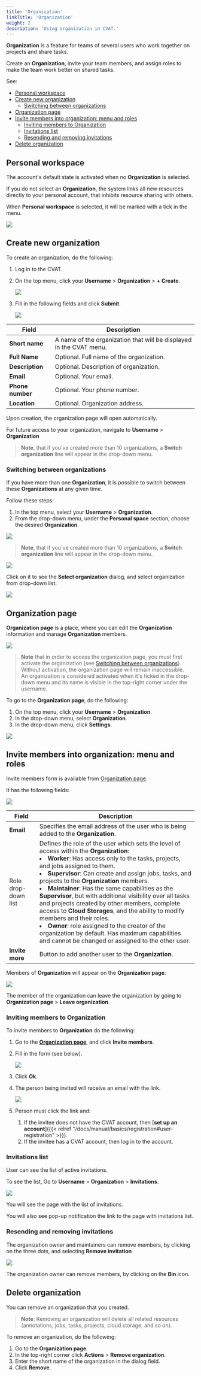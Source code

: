 ```yaml
---
title: 'Organization'
linkTitle: 'Organization'
weight: 2
description: 'Using organization in CVAT.'
---
```


**Organization** is a feature for teams of several users
who work together on projects and share tasks.

Create an **Organization**, invite your team members, and assign
roles to make the team work better on shared tasks.

See:

- [Personal workspace](#personal-workspace)
- [Create new organization](#create-new-organization)
  - [Switching between organizations](#switching-between-organizations)
- [Organization page](#organization-page)
- [Invite members into organization: menu and roles](#invite-members-into-organization-menu-and-roles)
  - [Inviting members to Organization](#inviting-members-to-organization)
  - [Invitations list](#invitations-list)
  - [Resending and removing invitations](#resending-and-removing-invitations)
- [Delete organization](#delete-organization)

## Personal workspace

The account's default state is activated when no **Organization** is selected.

If you do not select an **Organization**, the system links all new resources directly
to your personal account, that inhibits resource sharing with others.

When **Personal workspace** is selected, it will be marked with a tick in the menu.

![](/images/personal_account.jpg)

## Create new organization

To create an organization, do the following:

1. Log in to the CVAT.
2. On the top menu, click your **Username** > **Organization** > **+ Create**.

   ![](/images/image233.jpg)

3. Fill in the following fields and click **Submit**.

   ![](/images/image234.jpg)

<!--lint disable maximum-line-length-->

| Field            | Description                                                         |
| ---------------- | ------------------------------------------------------------------- |
| **Short name**   | A name of the organization that will be displayed in the CVAT menu. |
| **Full Name**    | Optional. Full name of the organization.                            |
| **Description**  | Optional. Description of organization.                              |
| **Email**        | Optional. Your email.                                               |
| **Phone number** | Optional. Your phone number.                                        |
| **Location**     | Optional. Organization address.                                     |

<!--lint enable maximum-line-length-->

Upon creation, the organization page will open automatically.

For future access to your organization,
navigate to **Username** > **Organization**

> **Note**, that if you've created more than 10 organizations,
> a **Switch organization** line will appear in the drop-down menu.

### Switching between organizations

If you have more than one **Organization**,
it is possible to switch between these **Organizations** at any given time.

Follow these steps:

1. In the top menu, select your **Username** > **Organization**.
2. From the drop-down menu, under the **Personal space** section,
   choose the desired **Organization**.

![](/images/image233_1.jpg)

> **Note**, that if you've created more than 10 organizations,
> a **Switch organization** line will appear in the drop-down menu.

![](/images/switch_org.png)

Click on it to see the **Select organization** dialog, and select organization
from drop-down list.

![](/images/select_org.png)

## Organization page

**Organization page** is a place, where you can edit the **Organization** information
and manage **Organization** members.

![](/images/orgpage.jpg)

> **Note** that in order to access the organization page, you must first activate
> the organization (see [Switching between organizations](#switching-between-organizations)).
> Without activation, the organization page will remain inaccessible.
> <br>An organization is considered activated when it's ticked in the drop-down menu
> and its name is visible in the top-right corner under the username.

To go to the **Organization page**, do the following:

1. On the top menu, click your **Username** > **Organization**.
2. In the drop-down menu, select **Organization**.
3. In the drop-down menu, click **Settings**.

![](/images/image235.jpg)

## Invite members into organization: menu and roles

Invite members form is available from [Organization page](#organization-page).

It has the following fields:

![](/images/invitemembers.jpg)

<!--lint disable maximum-line-length-->

| Field               | Description                                                                                                                                                                                                                                                                                                                                                                                                                                                                                                                                                                                                                                                                                        |
| ------------------- | -------------------------------------------------------------------------------------------------------------------------------------------------------------------------------------------------------------------------------------------------------------------------------------------------------------------------------------------------------------------------------------------------------------------------------------------------------------------------------------------------------------------------------------------------------------------------------------------------------------------------------------------------------------------------------------------------- |
| **Email**           | Specifies the email address of the user who is being added to the **Organization**.                                                                                                                                                                                                                                                                                                                                                                                                                                                                                                                                                                                                                |
| Role drop-down list | Defines the role of the user which sets the level of access within the **Organization**: <br><li>**Worker**: Has access only to the tasks, projects, and jobs assigned to them. <li>**Supervisor**: Can create and assign jobs, tasks, and projects to the **Organization** members. <li>**Maintainer**: Has the same capabilities as the **Supervisor**, but with additional visibility over all tasks and projects created by other members, complete access to **Cloud Storages**, and the ability to modify members and their roles. <li>**Owner**: role assigned to the creator of the organization by default. Has maximum capabilities and cannot be changed or assigned to the other user. |
| **Invite more**     | Button to add another user to the **Organization**.                                                                                                                                                                                                                                                                                                                                                                                                                                                                                                                                                                                                                                                |

<!--lint enable maximum-line-length-->

Members of **Organization** will appear on the **Organization page**:

![](/images/image237.jpg)

The member of the organization can leave the organization
by going to **Organization page** > **Leave organization**.

### Inviting members to Organization

To invite members to **Organization** do the following:

1. Go to the [**Organization page**](#organization-page), and click **Invite members**.
2. Fill in the form (see below).

   ![](/images/image236.jpg)

3. Click **Ok**.
4. The person being invited will receive an email with the link.

   ![](/images/invitation_to_org.jpg)

5. Person must click the link and:
   1. If the invitee does not have the CVAT account, then [**set up an account**]({{< relref "/docs/manual/basics/registration#user-registration" >}}).
   2. If the invitee has a CVAT account, then log in to the account.

### Invitations list

User can see the list of active invitations.

To see the list, Go to **Username** > **Organization** > **Invitations**.

![](/images/invitations_list.jpg)

You will see the page with the list of invitations.


You will also see pop-up notification the link to the page with
invitations list.

### Resending and removing invitations

The organization owner and maintainers can remove members, by
clicking on the three dots, and selecting **Remove invitation**

![](/images/resend-remove-invitation.jpg)

The organization owner can remove members, by
clicking on the **Bin** icon.

## Delete organization

You can remove an organization that you created.

> **Note**: Removing an organization will delete all related resources (annotations,
> jobs, tasks, projects, cloud storage, and so on).

To remove an organization, do the following:

1. Go to the **Organization page**.
2. In the top-right corner click **Actions** > **Remove organization**.
3. Enter the short name of the organization in the dialog field.
4. Click **Remove**.
